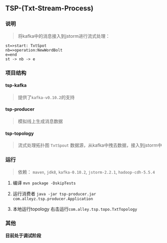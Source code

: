 ## TSP-(Txt-Stream-Process)
### 说明
> 将kafka中的消息接入到jstorm进行流式处理：

```flow
st=>start: TxtSpot
nb=>operation:NewWordBolt
e=end
st -> nb -> e
```
### 项目结构
#### tsp-kafka
> 提供了`kafka-v0.10.2`的支持

#### tsp-producer
> 模拟线上生成消息数据

#### tsp-topology
> 流式处理拓扑图
> `TxtSpout` 数据源，从kafka中拽去数据，接入到jstorm中
> 
### 运行
> 依赖： `maven`, `jdk8`, `kafka-0.10.2`, `jstorm-2.2.1`, `hadoop-cdh-5.5.4`
1. 编译
`mvn package -DskipTests`

2. 运行消费者
`java -jar tsp-producer.jar com.alleyz.tsp.producer.Application`

3. 本地运行topology
右击运行`com.alley.tsp.topo.TxtTopology`

### 其他
**目前处于调试阶段**

